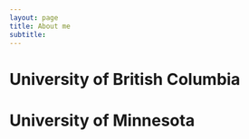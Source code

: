 ```yaml
---
layout: page
title: About me
subtitle: 
---
```


# University of British Columbia 

# University of Minnesota